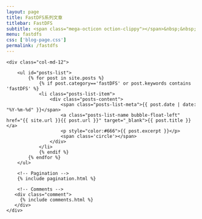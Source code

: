 ```yaml
---
layout: page
title: FastDFS系列文章
titlebar: FastDFS
subtitle: <span class="mega-octicon oction-clippy"></span>&nbsp;&nbsp; 相信坚持的力量
menu: fastdfs
css: ['blog-page.css']
permalink: /fastdfs
---
```


<div class="row">

    <div class="col-md-12">

        <ul id="posts-list">
            {% for post in site.posts %}
                {% if post.category=='fastDFS' or post.keywords contains 'fastDFS' %}
                <li class="posts-list-item">
                    <div class="posts-content">
                        <span class="posts-list-meta">{{ post.date | date: "%Y-%m-%d" }}</span>
                        <a class="posts-list-name bubble-float-left" href="{{ site.url }}{{ post.url }}" target="_blank">{{ post.title }}</a>
                        <p style="color:#666">{{ post.excerpt }}</p>
                        <span class='circle'></span>
                    </div>
                </li>
                {% endif %}
            {% endfor %}
        </ul> 

        <!-- Pagination -->
        {% include pagination.html %}

        <!-- Comments -->
       <div class="comment">
         {% include comments.html %}
       </div>
    </div>

</div>
<script>
    $(document).ready(function(){

        // Enable bootstrap tooltip
        $("body").tooltip({ selector: '[data-toggle=tooltip]' });

    });
</script>